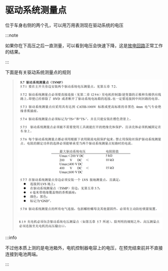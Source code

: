 # 驱动系统测量点

位于车身右侧的两个孔，可以用万用表测现在驱动系统的电压

:::note

如果你在下高压之后一直测量，可以看到电压会快速下降，这是[放电回路](./放电盒子#放电回路)正常工作的结果。

:::

下面是有关驱动系统测量点的规则

> ![image-20230523202303947](./assets/image-20230523202303947.png)
>
> ![image-20230523202324809](./assets/image-20230523202324809.png)

:::info

不过他本质上测的是电池箱外，电机控制器电容上的电压，在预充结束前并不直接连接到电池两端。

:::